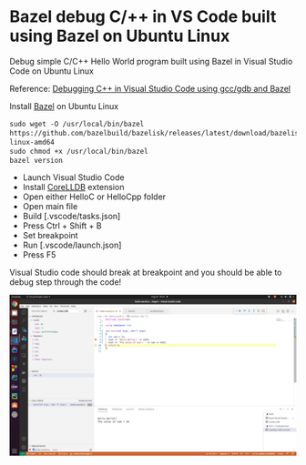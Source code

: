 # Bazel debug C/++ in VS Code built using Bazel on Ubuntu Linux
Debug simple C/C++ Hello World program built using Bazel in Visual Studio Code on Ubuntu Linux

Reference: 
[Debugging C++ in Visual Studio Code using gcc/gdb and Bazel](https://www.youtube.com/watch?v=-TUogVOs1Qg)

Install  [Bazel](https://github.com/envoyproxy/envoy/tree/main/bazel) on Ubuntu Linux

```console
sudo wget -O /usr/local/bin/bazel https://github.com/bazelbuild/bazelisk/releases/latest/download/bazelisk-linux-amd64
sudo chmod +x /usr/local/bin/bazel
bazel version
```

* Launch Visual Studio Code
* Install [CoreLLDB](https://marketplace.visualstudio.com/items?itemName=vadimcn.vscode-lldb) extension
* Open either HelloC or HelloCpp folder
* Open main file
* Build [.vscode/tasks.json]
* Press Ctrl + Shift + B
* Set breakpoint
* Run [.vscode/launch.json]
* Press F5

Visual Studio code should break at breakpoint and you should be able to debug step through the code!

![Debug step through C/C++ code built using Bazel in Visual Studio Code on Ubuntu Linux](Image/BazelDebug.png "Debug step through C/C++ code built using Bazel in Visual Studio Code on Ubuntu Linux")